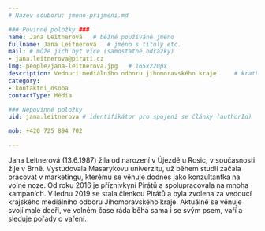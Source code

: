 ```yaml
---
# Název souboru: jmeno-prijmeni.md

### Povinné položky ###
name: Jana Leitnerová  	# běžně používáné jméno
fullname: Jana Leitnerová 	# jméno s tituly etc.
mail: # může jich být více (samostatné odrážky)
- jana.leitnerova@pirati.cz
img: people/jana-leitnerova.jpg   # 165x220px
description: Vedoucí mediálního odboru jihomoravského kraje 	# kratký popis, max 160 znaků
category:                
- kontaktni_osoba
contactType: Média

### Nepovinné položky
uid: jana.leitnerova # identifikátor pro spojení se články (authorId)

mob: +420 725 894 702

---
```


Jana Leitnerová (13.6.1987) žila od narození v Újezdě u Rosic, v současnosti žije v Brně. Vystudovala Masarykovu univerzitu, už během studií začala pracovat v marketingu, kterému se věnuje dodnes jako konzultantka na volné noze.
Od roku 2016 je příznivkyní Pirátů a spolupracovala na mnoha kampaních. V lednu 2019 se stala členkou Pirátů a byla zvolena za vedoucí krajského mediálního odboru Jihomoravského kraje.
Aktuálně se věnuje svojí malé dceři, ve volném čase ráda běhá sama i se svým psem, vaří a sleduje pořady o vaření.
